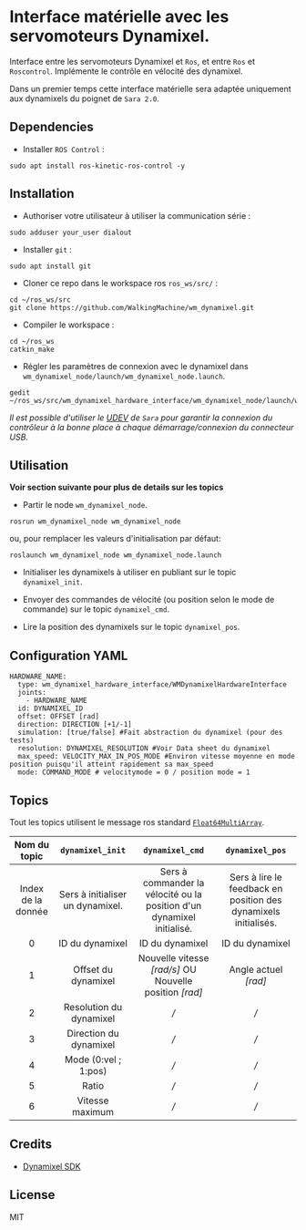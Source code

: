 # Interface matérielle avec les servomoteurs Dynamixel.

Interface entre les servomoteurs Dynamixel et `Ros`, et entre `Ros` et `Roscontrol`. Implémente le contrôle en vélocité des dynamixel. 

Dans un premier temps cette interface matérielle sera adaptée uniquement aux dynamixels du poignet de `Sara 2.0`.

## Dependencies

- Installer `ROS Control` :

```shell
sudo apt install ros-kinetic-ros-control -y
```

## Installation

- Authoriser votre utilisateur à utiliser la communication série :

```shell
sudo adduser your_user dialout
```

- Installer `git` :

```shell
sudo apt install git
```

- Cloner ce repo dans le workspace ros `ros_ws/src/`  :

```shell
cd ~/ros_ws/src
git clone https://github.com/WalkingMachine/wm_dynamixel.git
```
- Compiler le workspace :

```shell
cd ~/ros_ws
catkin_make
```

- Régler les paramètres de connexion avec le dynamixel dans `wm_dynamixel_node/launch/wm_dynamixel_node.launch`.

```shell
gedit ~/ros_ws/src/wm_dynamixel_hardware_interface/wm_dynamixel_node/launch/wm_dynamixel_node.launch
```
*Il est possible d'utiliser le [UDEV](https://github.com/WalkingMachine/sara_udev) de `Sara` pour garantir la connexion du contrôleur à la bonne place à chaque démarrage/connexion du connecteur USB.*

## Utilisation

**Voir section suivante pour plus de details sur les topics**

- Partir le node `wm_dynamixel_node`.

```shell
rosrun wm_dynamixel_node wm_dynamixel_node
```

ou, pour remplacer les valeurs d'initialisation par défaut:

```shell
roslaunch wm_dynamixel_node wm_dynamixel_node.launch
```

- Initialiser les dynamixels à utiliser en publiant sur le topic `dynamixel_init`.

- Envoyer des commandes de vélocité (ou position selon le mode de commande) sur le topic `dynamixel_cmd`.

- Lire la position des dynamixels sur le topic `dynamixel_pos`.


## Configuration YAML
```shell
HARDWARE_NAME:
  type: wm_dynamixel_hardware_interface/WMDynamixelHardwareInterface
  joints:
    - HARDWARE_NAME
  id: DYNAMIXEL_ID
  offset: OFFSET [rad]
  direction: DIRECTION [+1/-1]
  simulation: [true/false] #Fait abstraction du dynamixel (pour des tests)
  resolution: DYNAMIXEL_RESOLUTION #Voir Data sheet du dynamixel
  max_speed: VELOCITY_MAX_IN_POS_MODE #Environ vitesse moyenne en mode position puisqu'il atteint rapidement sa max_speed
  mode: COMMAND_MODE # velocitymode = 0 / position mode = 1
```
## Topics 

Tout les topics utilisent le message ros standard [`Float64MultiArray`](http://docs.ros.org/api/std_msgs/html/msg/Float64MultiArray.html).

|    Nom du topic    |         `dynamixel_init`         |                             `dynamixel_cmd`                            |                         `dynamixel_pos`                         |
|:------------------:|:--------------------------------:|:----------------------------------------------------------------------:|:---------------------------------------------------------------:|
| Index de la donnée | Sers à initialiser un dynamixel. | Sers à commander la vélocité ou la position d'un dynamixel initialisé. | Sers à lire le feedback en position des dynamixels initialisés. |
|          0         |          ID du dynamixel         |                             ID du dynamixel                            |                         ID du dynamixel                         |
|          1         |        Offset du dynamixel       |         Nouvelle vitesse *[rad/s]* OU Nouvelle position *[rad]*        |                       Angle actuel *[rad]*                      |
|          2         |      Resolution du dynamixel     |                                   */*                                  |                               */*                               |
|          3         |      Direction du dynamixel      |                                   */*                                  |                               */*                               |
|          4         |       Mode (0:vel ; 1:pos)       |                                   */*                                  |                               */*                               |
|          5         |               Ratio              |                                   */*                                  |                               */*                               |
|          6         |          Vitesse maximum         |                                   */*                                  |                               */*                               |

## Credits

- [Dynamixel SDK](https://github.com/ROBOTIS-GIT/DynamixelSDK)

## License

MIT

